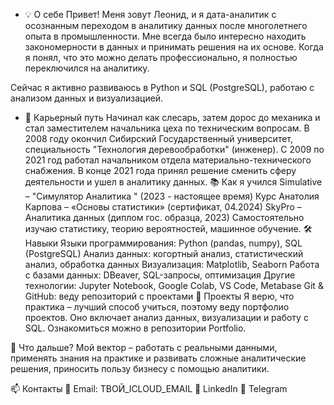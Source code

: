 - 💡 О себе
Привет! Меня зовут Леонид, и я дата-аналитик с осознанным переходом в аналитику данных после многолетнего опыта в промышленности.
Мне всегда было интересно находить закономерности в данных и принимать решения на их основе. Когда я понял, что это можно делать профессионально, я полностью переключился на аналитику.

Сейчас я активно развиваюсь в Python и SQL (PostgreSQL), работаю с анализом данных и визуализацией.

- 🚀 Карьерный путь
Начинал как слесарь, затем дорос до механика и стал заместителем начальника цеха по техническим вопросам.
В 2008 году окончил Сибирский Государственный университет, специальность "Технология деревообработки" (инженер).
С 2009 по 2021 год работал начальником отдела материально-технического снабжения.
В конце 2021 года принял решение сменить сферу деятельности и ушел в аналитику данных.
📚 Как я учился
Simulative – "Симулятор Аналитика " (2023 - настоящее время)
Курс Анатолия Карпова – «Основы статистики» (сертификат, 04.2024)
SkyPro – Аналитика данных (диплом гос. образца, 2023)
Самостоятельно изучаю статистику, теорию вероятностей, машинное обучение.
🛠 Навыки
Языки программирования: Python (pandas, numpy), SQL (PostgreSQL)
Анализ данных: когортный анализ, статистический анализ, обработка данных
Визуализация: Matplotlib, Seaborn
Работа с базами данных: DBeaver, SQL-запросы, оптимизация
Другие технологии: Jupyter Notebook, Google Colab, VS Code, Metabase
Git & GitHub: веду репозиторий с проектами
📌 Проекты
Я верю, что практика – лучший способ учиться, поэтому веду портфолио проектов. Оно включает анализ данных, визуализации и работу с SQL.
Ознакомиться можно в репозитории Portfolio.

🎯 Что дальше?
Мой вектор – работать с реальными данными, применять знания на практике и развивать сложные аналитические решения, приносить пользу бизнесу с помощью аналитики.

📫 Контакты
📩 Email: ТВОЙ_ICLOUD_EMAIL
🔗 LinkedIn
📨 Telegram

